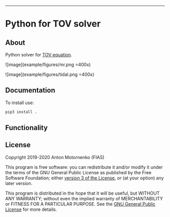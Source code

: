 -----

# Python for TOV solver

<div class="contents">

</div>

<div class="section-numbering">

</div>

## About

Python solver for [TOV
equation](https://en.wikipedia.org/wiki/Tolman%E2%80%93Oppenheimer%E2%80%93Volkoff_equation).

![image](example/figures/mr.png =400x)

![image](example/figures/tidal.png =400x)

## Documentation

To install use:

``` python
pip3 install .
```

## Functionality

## License

Copyright 2019-2020 Anton Motornenko (FIAS)

This program is free software: you can redistribute it and/or modify it
under the terms of the GNU General Public License as published by the
Free Software Foundation; either [version 3 of the
License](LICENSE.txt), or (at your option) any later version.

This program is distributed in the hope that it will be useful, but
WITHOUT ANY WARRANTY; without even the implied warranty of
MERCHANTABILITY or FITNESS FOR A PARTICULAR PURPOSE. See the [GNU
General Public License](LICENSE.txt) for more details.

